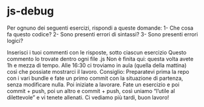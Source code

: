 js-debug
===
Per ognuno dei seguenti esercizi, rispondi a queste domande:
1- Che cosa fa questo codice?
2- Sono presenti errori di sintassi?
3- Sono presenti errori logici?

Inserisci i tuoi commenti con le risposte, sotto ciascun esercizio
Questo commento lo trovate dentro ogni file .js
Non è finita qui: questa volta avete 1h e mezza di tempo.
Alle 16:30 ci troviamo in aula (quella della mattina) così che possiate mostrarci il lavoro.
Consiglio: Preparatevi prima la repo con i vari bundle e fate un primo commit con la situazione di partenza, senza modificare nulla. Poi iniziate a lavorare. Fate un esercizio e poi commit + push, poi un altro e commit + push, così uniamo “l’utile al dilettevole” e vi tenete allenati.
Ci vediamo più tardi, buon lavoro!